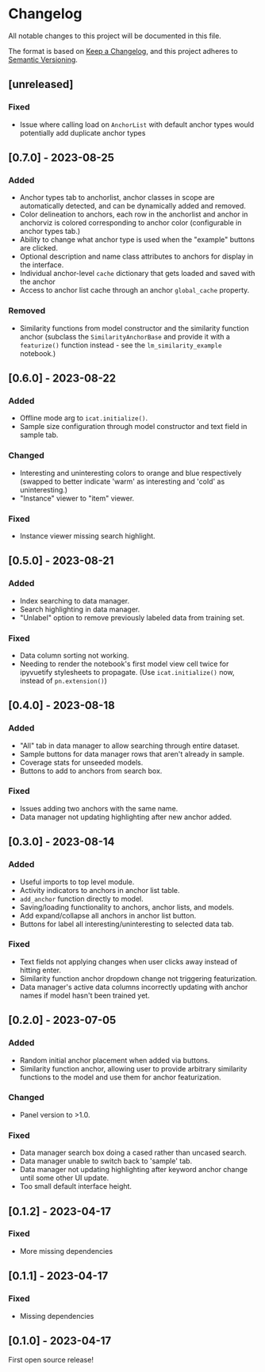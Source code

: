 # Changelog
All notable changes to this project will be documented in this file.

The format is based on [Keep a Changelog](https://keepachangelog.com/en/1.0.0/),
and this project adheres to [Semantic Versioning](https://semver.org/spec/v2.0.0.html).

## [unreleased]

### Fixed
* Issue where calling load on `AnchorList` with default anchor types would potentially
    add duplicate anchor types




## [0.7.0] - 2023-08-25

### Added
* Anchor types tab to anchorlist, anchor classes in scope are automatically detected,
    and can be dynamically added and removed.
* Color delineation to anchors, each row in the anchorlist and anchor in anchorviz is
    colored corresponding to anchor color (configurable in anchor types tab.)
* Ability to change what anchor type is used when the "example" buttons are clicked.
* Optional description and name class attributes to anchors for display in the interface.
* Individual anchor-level `cache` dictionary that gets loaded and saved with the anchor
* Access to anchor list cache through an anchor `global_cache` property.

### Removed
* Similarity functions from model constructor and the similarity function anchor
    (subclass the `SimilarityAnchorBase` and provide it with a `featurize()`
    function instead - see the `lm_similarity_example` notebook.)




## [0.6.0] - 2023-08-22

### Added
* Offline mode arg to ``icat.initialize()``.
* Sample size configuration through model constructor and text field in sample tab.

### Changed
* Interesting and uninteresting colors to orange and blue respectively (swapped to better indicate
    'warm' as interesting and 'cold' as uninteresting.)
* "Instance" viewer to "item" viewer.

### Fixed
* Instance viewer missing search highlight.




## [0.5.0] - 2023-08-21

### Added
* Index searching to data manager.
* Search highlighting in data manager.
* "Unlabel" option to remove previously labeled data from training set.

### Fixed
* Data column sorting not working.
* Needing to render the notebook's first model view cell twice for ipyvuetify
    stylesheets to propagate. (Use `icat.initialize()` now, instead of
    `pn.extension()`)




## [0.4.0] - 2023-08-18

### Added
* "All" tab in data manager to allow searching through entire dataset.
* Sample buttons for data manager rows that aren't already in sample.
* Coverage stats for unseeded models.
* Buttons to add to anchors from search box.

### Fixed
* Issues adding two anchors with the same name.
* Data manager not updating highlighting after new anchor added.




## [0.3.0] - 2023-08-14

### Added
* Useful imports to top level module.
* Activity indicators to anchors in anchor list table.
* `add_anchor` function directly to model.
* Saving/loading functionality to anchors, anchor lists, and models.
* Add expand/collapse all anchors in anchor list button.
* Buttons for label all interesting/uninteresting to selected data tab.

### Fixed
* Text fields not applying changes when user clicks away instead of hitting enter.
* Similarity function anchor dropdown change not triggering featurization.
* Data manager's active data columns incorrectly updating with anchor names if model
    hasn't been trained yet.




## [0.2.0] - 2023-07-05

### Added
* Random initial anchor placement when added via buttons.
* Similarity function anchor, allowing user to provide arbitrary
    similarity functions to the model and use them for anchor featurization.

### Changed
* Panel version to >1.0.

### Fixed
* Data manager search box doing a cased rather than uncased search.
* Data manager unable to switch back to 'sample' tab.
* Data manager not updating highlighting after keyword anchor change
    until some other UI update.
* Too small default interface height.




## [0.1.2] - 2023-04-17

### Fixed
* More missing dependencies




## [0.1.1] - 2023-04-17

### Fixed
* Missing dependencies




## [0.1.0] - 2023-04-17

First open source release!
